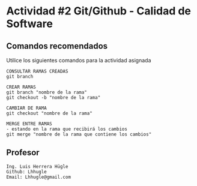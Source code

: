 # Actividad #2 Git/Github - Calidad de Software

## Comandos recomendados

Utilice los siguientes comandos para la actividad asignada


```git
CONSULTAR RAMAS CREADAS
git branch

CREAR RAMAS
git branch "nombre de la rama"
git checkout -b "nombre de la rama"

CAMBIAR DE RAMA
git checkout "nombre de la rama"

MERGE ENTRE RAMAS
- estando en la rama que recibirá los cambios
git merge "nombre de la rama que contiene los cambios"

```



## Profesor
```
Ing. Luis Herrera Hügle
Github: Lhhugle
Email: Lhhugle@gmail.com
```

